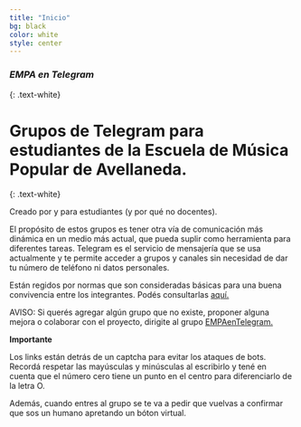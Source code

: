 ```yaml
---
title: "Inicio"
bg: black
color: white
style: center
---
```


### *EMPA en Telegram*
{: .text-white}


<span class="fa-stack circle" style="font-size:100px">
  <i class="fa fa-circle fa-stack-1x text-white"></i>
  <i class="fab fa-telegram fa-stack-1x text-blue"></i>
</span>

# Grupos de Telegram para estudiantes de la Escuela de Música Popular de Avellaneda.
{: .text-white}


Creado por y para estudiantes (y por qué no docentes). 

El propósito de estos grupos es tener otra vía de comunicación más dinámica en un medio más actual, que pueda suplir como herramienta para diferentes tareas. 
Telegram es el servicio de mensajería que se usa actualmente y te permite acceder a grupos y canales sin necesidad de dar tu número de teléfono ni datos personales. 

Están regidos por normas que son consideradas básicas para una buena convivencia entre los integrantes. Podés consultarlas [aquí.](https://telegra.ph/EMPA-en-Telegram-09[-15) 

AVISO: Si querés agregar algún grupo que no existe, proponer alguna mejora o colaborar con el proyecto, dirigite al grupo [EMPAenTelegram.](https://www.proyl.com/5T2dFf1jP)



**Importante**

Los links están detrás de un captcha para evitar los ataques de bots. Recordá respetar las mayúsculas y minúsculas al escribirlo y tené en cuenta que el número cero tiene un punto en el centro para diferenciarlo de la letra O.

Además, cuando entres al grupo se te va a pedir que vuelvas a confirmar que sos un humano apretando un bóton virtual. 





